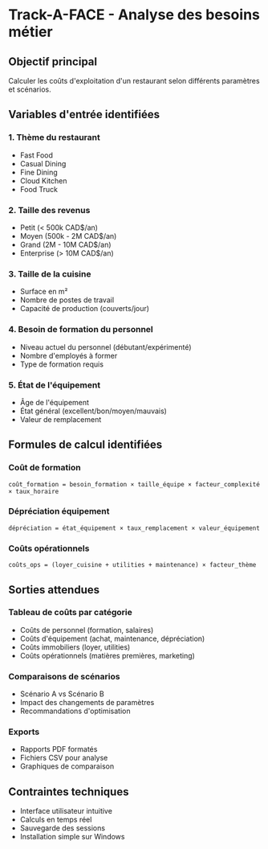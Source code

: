 # Track-A-FACE - Analyse des besoins métier

## Objectif principal
Calculer les coûts d'exploitation d'un restaurant selon différents paramètres et scénarios.

## Variables d'entrée identifiées

### 1. **Thème du restaurant**
- Fast Food
- Casual Dining  
- Fine Dining
- Cloud Kitchen
- Food Truck

### 2. **Taille des revenus**
- Petit (< 500k CAD$/an)
- Moyen (500k - 2M CAD$/an)
- Grand (2M - 10M CAD$/an)
- Enterprise (> 10M CAD$/an)

### 3. **Taille de la cuisine**
- Surface en m²
- Nombre de postes de travail
- Capacité de production (couverts/jour)

### 4. **Besoin de formation du personnel**
- Niveau actuel du personnel (débutant/expérimenté)
- Nombre d'employés à former
- Type de formation requis

### 5. **État de l'équipement**
- Âge de l'équipement
- État général (excellent/bon/moyen/mauvais)
- Valeur de remplacement

## Formules de calcul identifiées

### **Coût de formation**
```
coût_formation = besoin_formation × taille_équipe × facteur_complexité × taux_horaire
```

### **Dépréciation équipement**
```
dépréciation = état_équipement × taux_remplacement × valeur_équipement
```

### **Coûts opérationnels**
```
coûts_ops = (loyer_cuisine + utilities + maintenance) × facteur_thème
```

## Sorties attendues

### **Tableau de coûts par catégorie**
- Coûts de personnel (formation, salaires)
- Coûts d'équipement (achat, maintenance, dépréciation)
- Coûts immobiliers (loyer, utilities)
- Coûts opérationnels (matières premières, marketing)

### **Comparaisons de scénarios**
- Scénario A vs Scénario B
- Impact des changements de paramètres
- Recommandations d'optimisation

### **Exports**
- Rapports PDF formatés
- Fichiers CSV pour analyse
- Graphiques de comparaison

## Contraintes techniques
- Interface utilisateur intuitive
- Calculs en temps réel
- Sauvegarde des sessions
- Installation simple sur Windows
